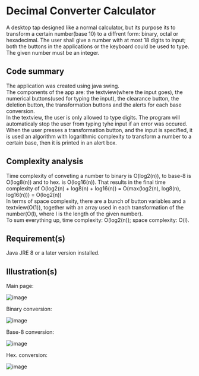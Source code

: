 # Decimal Converter Calculator

A desktop tap designed like a normal calculator, but its purpose its to transform a certain number(base 10) to a diffrent form: binary, octal or hexadecimal. The user shall give a number with at most 18 digits to input; both the buttons in the applications or the keyboard could be used to type. The given number must be an integer.

## Code summary

The application was created using java swing. <br/>
The components of the app are: the textview(where the input goes), the numerical buttons(used for typing the input), the clearance button, the deletion button, the transformation buttons and the alerts for each base conversion. <br/>
In the textview, the user is only allowed to type digits. The program will automaticaly stop the user from typing tyhe input if an error was occured. <br/>
When the user presses a transformation button, and the input is specified, it is used an algorithm with logarithmic complexity to transform a number to a certain base, then it is printed in an alert box. <br/>

## Complexity analysis

Time complexity of conveting a number to binary is O(log2(n)), to base-8 is O(log8(n)) and to hex. is O(log16(n)). That results in the final time complexity of O(log2(n) + log8(n) + log16(n)) = O(max(log2(n), log8(n), log16(n))) = O(log2(n)) <br/>
In terms of space complexity, there are a bunch of button variables and a textview(O(1)), together with an array used in each transformation of the number(O(l), where l is the length of the given number). <br/>
To sum everything up, time complexity: O(log2(n)); space complexity: O(l). <br>

## Requirement(s)

Java JRE 8 or a later version installed.

## Illustration(s)

Main page:

![image](https://github.com/Rares8921/Projects/blob/master/2019/Java/Dec.%20conv.%20calc/main.jpg?raw=true)

Binary conversion:

![image](https://github.com/Rares8921/Projects/blob/master/2019/Java/Dec.%20conv.%20calc/binary.jpg?raw=true)

Base-8 conversion:

![image]()

Hex. conversion:

![image]()
